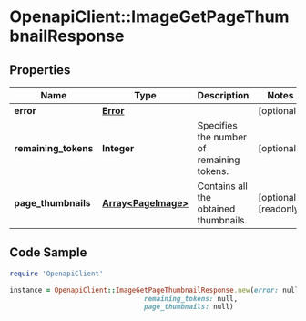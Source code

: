 # OpenapiClient::ImageGetPageThumbnailResponse

## Properties

Name | Type | Description | Notes
------------ | ------------- | ------------- | -------------
**error** | [**Error**](Error.md) |  | [optional] 
**remaining_tokens** | **Integer** | Specifies the number of remaining tokens. | [optional] 
**page_thumbnails** | [**Array&lt;PageImage&gt;**](PageImage.md) | Contains all the obtained thumbnails. | [optional] [readonly] 

## Code Sample

```ruby
require 'OpenapiClient'

instance = OpenapiClient::ImageGetPageThumbnailResponse.new(error: null,
                                 remaining_tokens: null,
                                 page_thumbnails: null)
```


